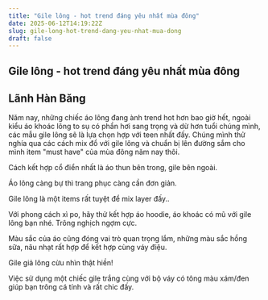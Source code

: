 ```yaml
---
title: "Gile lông - hot trend đáng yêu nhất mùa đông"
date: 2025-06-12T14:19:22Z
slug: gile-long-hot-trend-dang-yeu-nhat-mua-dong
draft: false
---
```


## Gile lông - hot trend đáng yêu nhất mùa đông

## Lãnh Hàn Băng

Năm nay, những chiếc áo lông đang ành trend hot hơn bao giờ hết, ngoài kiểu áo khoác lông to sụ có phần hơi sang trọng và dừ hơn tuổi chúng mình, các mẫu gile lông sẽ là lựa chọn hợp với teen nhất đấy. Chúng mình thử nghía qua các cách mix đồ với gile lông và chuẩn bị lên đường sắm cho mình item "must have" của mùa đông năm nay thôi.

Cách kết hợp cổ điển nhất là áo thun bên trong, gile bên ngoài.


Áo lông càng bự thì trang phục càng cần đơn giản.


Gile lông là một items rất tuyệt để mix layer đấy..

 

Với phong cách xì po, hãy thử kết hợp áo hoodie, áo khoác có mũ với gile lông bạn nhé. Trông nghịch ngợm cực.

Màu sắc của áo cũng đóng vai trò quan trọng lắm, những màu sắc hồng sữa, nâu nhạt rất hợp để kết hợp cùng váy điệu.

Gile giả lông cừu nhìn thật hiền!

Việc sử dụng một chiếc gile trắng cùng với bộ váy có tông màu xám/đen giúp bạn trông cá tính và rất chic đấy.